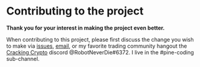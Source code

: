 # Contributing to the project
**Thank you for your interest in making the project even better.**

[issues]: https://github.com/robotneverdie-algo/Pine-Script/issues "Project Issues"
[email]: <robotneverdie@gmail.com> "Project Email Address"
[Cracking Crypto]: https://discord.crackingcryptocurrency.com/ "Cracking Crypto Discord"
When contributing to this project, please first discuss the change you wish to make via [issues][], [email][], or my favorite trading community hangout the [Cracking Crypto][] discord @RobotNeverDie\#6372. I live in the #pine-coding sub-channel.
